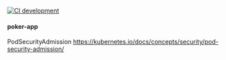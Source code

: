 [![CI development](https://img.shields.io/github/workflow/status/seanmcguigan/poket-app/CI%20development?color=%2333CAFF&event=push&label=CI%20Development&logo=GitHub&style=plastic)](https://github.com/seanmcguigan/poker-app/actions/workflows/development-cd.yaml)

#### poker-app

PodSecurityAdmission
https://kubernetes.io/docs/concepts/security/pod-security-admission/
